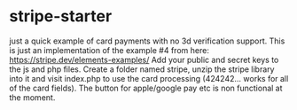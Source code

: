 # stripe-starter
just a quick example of card payments with no 3d verification support. 
This is just an implementation of the example #4 from here: https://stripe.dev/elements-examples/
Add your public and secret keys to the js and php files.
Create a folder named stripe, unzip the stripe library into it and visit index.php to use the card processing (424242... works for all of the card fields). The button for apple/google pay etc is non functional at the moment.
